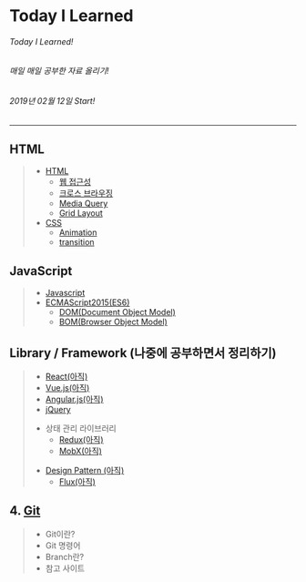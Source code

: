# Today I Learned

###### Today I Learned!
###### 매일 매일 공부한 자료 올리기!
###### 2019년 02월 12일 Start!

---

## HTML

>- [HTML](/19.02.12~15/19.02.12/learned_01_html.md)
>    - [웹 접근성](/19.02.12~15/19.02.12/learned_03_web_accessibility.md)
>    - [크로스 브라우징](/19.02.12~15/19.02.12/learned_04_cross_browsing.md)
>    - [Media Query](/19.02.12~15/19.02.12/learned_05_media_query.md)
>    - [Grid Layout](https://www.vobour.com/css-%EA%B7%B8%EB%A6%AC%EB%93%9C-%EB%A0%88%EC%9D%B4%EC%95%84%EC%9B%83-%EA%B5%90%EC%B0%A8-%EC%84%B9%EC%85%98-css-grid-layout-%E2%80%94)
> - [CSS](/19.02.12~15/19.02.12/learned_02_css.md)
>      - [Animation](https://poiemaweb.com/css3-animation)
>     - [transition](https://www.codingfactory.net/10953)

## JavaScript

> - [Javascript](/19.02.12~15/19.02.12/learned_06_javascript.md)
> - [ECMAScript2015(ES6)](/19.02.12~15/19.02.13/learned_07_ES6.md)
>   - [DOM(Document Object Model)](/19.02.12~15/19.02.13/learned_02_css.md)
>   - [BOM(Browser Object Model)](/19.02.12~15/19.02.13/learned_02_css.md)
<!-- 나중에 책 오면 다시 정리하기 -->
<!-- > - JavaScript의 동작원리 -->

<!-- > - DOM API (Web API) and Concept -->
<!-- > - ES5 Core Concept -->

## Library / Framework (나중에 공부하면서 정리하기)

>   - [React(아직)](/19.02.12~15/19.02.13/learned_08_React.md)
>   - [Vue.js(아직)](/19.02.12~15/19.02.13/learned_09_Vue_js.md)
>   - [Angular.js(아직)](/19.02.12~15/19.02.13/learned_10_Angular_js.md)
>   - [jQuery](/19.02.12~15/19.02.13/learned_11_jQuery.md)
> + 상태 관리 라이브러리
>   + [Redux(아직)](/19.02.12~15/19.02.13/learned_12_Redux.md)
>   + [MobX(아직)](/19.02.12~15/19.02.13/learned_13_MobX.md)
> * [Design Pattern (아직)](/19.02.12~15/19.02.13/learned_14_Design_pattern.md)
>   * [Flux(아직)](/19.02.12~15/19.02.13/learned_15_Flux.md)

## 4. [Git](/19.02.12~15/19.02.13/learned_16_Git.md)

> - Git이란?
> - Git 명령어
> - Branch란?
> - 참고 사이트

